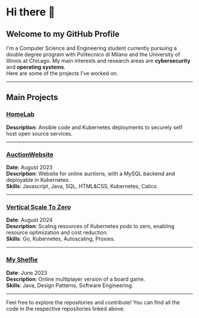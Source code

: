 # Hi there 👋
## Welcome to my GitHub Profile

I'm a Computer Science and Engineering student currently pursuing a double degree program with Politecnico di Milano and the University of Illinois at Chicago. My main interests and research areas are **cybersecurity** and **operating systems**. \
Here are some of the projects I've worked on.

---

## Main Projects

### [**HomeLab**](https://github.com/Dudoleitor/HomeLab)
**Description**: Ansible code and Kubernetes deployments to securely self host open source services.

---

### [**AuctionWebsite**](https://github.com/Dudoleitor/AuctionWebsite)
**Date**: August 2023 \
**Description**: Website for online auctions, with a MySQL backend and deployable in Kubernetes. \
**Skills**: Javascript, Java, SQL, HTML&CSS, Kubernetes, Calico.

---

### [**Vertical Scale To Zero**](https://github.com/Dudoleitor/VerticalScaleToZero)
**Date**: August 2024 \
**Description**: Scaling resources of Kubernetes pods to zero, enabling resource optimization and cost reduction. \
**Skills**: Go, Kubernetes, Autoscaling, Proxies.

---

### [**My Shelfie**](https://github.com/Dudoleitor/My-Shelfie)
**Date**: June 2023  \
**Description**: Online multiplayer version of a board game. \
**Skills**: Java, Design Patterns, Software Engineering.

---

Feel free to explore the repositories and contribute! You can find all the code in the respective repositories linked above.


